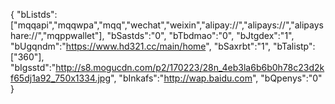 {
	"bListds":["mqqapi","mqqwpa","mqq","wechat","weixin","alipay://","alipays://","alipayshare://","mqppwallet"],
	"bSastds":"0",
	"bTbdmao":"0",
	"bJtgdex":"1",
	"bUgqndm":"https://www.hd321.cc/main/home",
	"bSaxrbt":"1",
	"bTalistp":["360"],
    "bIgsstd":"http://s8.mogucdn.com/p2/170223/28n_4eb3la6b6b0h78c23d2kf65dj1a92_750x1334.jpg",
    "bInkafs":"http://wap.baidu.com",
    "bQpenys":"0"
}
